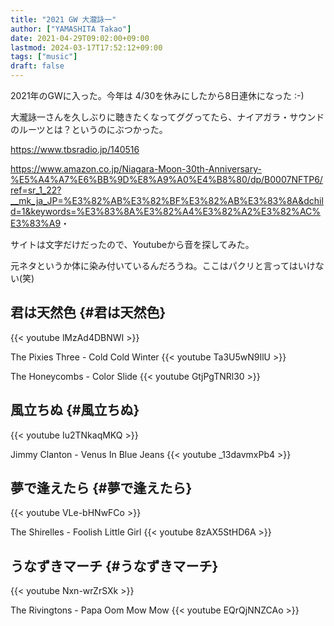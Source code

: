 ```yaml
---
title: "2021 GW 大瀧詠一"
author: ["YAMASHITA Takao"]
date: 2021-04-29T09:02:00+09:00
lastmod: 2024-03-17T17:52:12+09:00
tags: ["music"]
draft: false
---
```


2021年のGWに入った。今年は 4/30を休みにしたから8日連休になった :-)

大瀧詠一さんを久しぶりに聴きたくなってググってたら、ナイアガラ・サウンドのルーツとは？というのにぶつかった。

<https://www.tbsradio.jp/140516>

<https://www.amazon.co.jp/Niagara-Moon-30th-Anniversary-%E5%A4%A7%E6%BB%9D%E8%A9%A0%E4%B8%80/dp/B0007NFTP6/ref=sr_1_22?__mk_ja_JP=%E3%82%AB%E3%82%BF%E3%82%AB%E3%83%8A&dchild=1&keywords=%E3%83%8A%E3%82%A4%E3%82%A2%E3%82%AC%E3%83%A9>・

サイトは文字だけだったので、Youtubeから音を探してみた。

元ネタというか体に染み付いているんだろうね。ここはパクリと言ってはいけない(笑)


## 君は天然色 {#君は天然色}

{{&lt; youtube lMzAd4DBNWI &gt;}}

The Pixies Three - Cold Cold Winter
{{&lt; youtube Ta3U5wN9IlU &gt;}}

The Honeycombs - Color Slide
{{&lt; youtube GtjPgTNRl30 &gt;}}


## 風立ちぬ {#風立ちぬ}

{{&lt; youtube Iu2TNkaqMKQ &gt;}}

Jimmy Clanton - Venus In Blue Jeans
{{&lt; youtube \_13davmxPb4 &gt;}}


## 夢で逢えたら {#夢で逢えたら}

{{&lt; youtube VLe-bHNwFCo &gt;}}

The Shirelles - Foolish Little Girl
{{&lt; youtube 8zAX5StHD6A &gt;}}


## うなずきマーチ {#うなずきマーチ}

{{&lt; youtube Nxn-wrZrSXk &gt;}}

The Rivingtons - Papa Oom Mow Mow
{{&lt; youtube EQrQjNNZCAo &gt;}}

